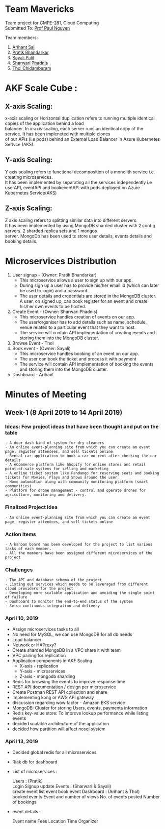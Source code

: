 # Team Mavericks
Team project for CMPE-281, Cloud Computing <br>
Submitted To: [Prof Paul Nguyen](https://github.com/paulnguyen)

Team members:
1. [Arihant Sai](https://github.com/Arihant1467)
2. [Pratik Bhandarkar](https://github.com/pratikb25)
3. [Sayali Patil](https://github.com/SayaliPatil)
4. [Sharwari Phadnis](https://github.com/sharwari09)
5. [Thol Chidambaram](https://github.com/thol)


# AKF Scale Cube  :

## X-axis Scaling: 

 x-axis scaling or Horizontal duplication refers to running multiple identical copies of the application behind a load  
 balancer. In x-axis scaling, each server runs an identical copy of the service. It has been impleneted with multiple clones  
 of our APIs (i.e pods) behind an External Load Balancer in Azure Kubernetes Serivce (AKS).<br/>
     

## Y-axis Scaling:

 Y axis scaling refers to functional decomposition of a monolith service i.e. creating microservices. <br/>
 It has been implemented by separating all the services independently i.e userAPI, eventAPI and bookeventAPI with pods 
 deployed on Azure Kubernetes Service(AKS) <br/>

## Z-axis Scaling:

 Z axis scaling refers to splitting similar data into different servers.<br/>
 It has been implemented by using MongoDB sharded cluster with 2 config servers, 2 sharded replica sets and 1 mongos   
 server. MongoDb has been used to store user details, events details and booking details. <br/>


# Microservices Distribution
1. User signup - (Owner: Pratik Bhandarkar)<br/>
   - This microservice allows a user to sign up with our app.
   - During sign up a user has to provide his/her email id (which can later be used to login) and a password.
   - The user details and credentials are stored in the MongoDB cluster. A user, on signed up, can book register for an
     event and create his/her own events to be hosted.
2. Create Event - (Owner: Sharwari Phadnis)<br>
   - This microservice handles creation of events on our app. 
   - The user/organiser has to add details such as name, schedule, venue related to a particular 
     event that they want to host. 
   - The service will contain API implementation of creating events and storing them into the MongoDB cluster.
3. Browse Event - Thol
4. Book event - (Owner: Sayali)<br>
   - This microservice handles booking of an event on our app.
   - The user can book the ticket and process it with payment
   - The service will contain API implementation of booking the events and storing them into the MongoDB cluster.
5. Dashboard - Arihant

# Minutes of Meeting
## Week-1 (8 April 2019 to 14 April 2019)
### Ideas: Few project ideas that have been thought and put on the table
    - A door dash kind of system for dry cleaners 
    - An online event-planning site from which you can create an event page, register attendees, and sell tickets online
    - Rental car application to book a car on rent after checking the car details
    - A eCommerce platform like Shopify for online stores and retail point-of-sale systems for selling and marketing
    - A online ticket system like Fandango for reserving seats and booking tickets for Movies, Plays and Shows around the user
    - Home automation along with community monitoring platform (smart communities)
    - Platform for drone management - control and operate drones for agriculture, monitoring and delivery.

### Finalized Project Idea
    - An online event-planning site from which you can create an event page, register attendees, and sell tickets online

### Action Items
    - A kanban board has been developed for the project to list various tasks of each member.
    - All the members have been assigned different microservices of the project

### Challenges
    - The API and database schema of the project
    - Listing out services which needs to be leveraged from different cloud providers for the project
    - Developing more scalable application and avoiding the single point of failure
    - Dashboard to monitor the end-to-end status of the system
    - Setup continuous integration and delivery

### April 10, 2019
 - Assign microservices tasks to all
 - No need for MySQL, we can use MongoDB for all db needs
 - Load balancer
 - Network or HAProxy?
 - Create sharded MongoDB in a VPC share it with team
 - VPC pairing for replication
 - Application components in AKF Scaling
     - X-axis - replication
     - Y-axis - microservices
     - Z-axis - mongodb sharding
 - Redis for browsing the events to improve response time
 - REST API documentation / design per microservice
 - Create Postman REST API collection and share
 - Implementing kong or AWS API gateway
 - discussion regarding wow factor - Amazon EKS service
 - MongoDB: Cluster for storing Users, events, payments information
 - Redis key-value store: To improve lookup performance while listing events
 - decided scalable architecture of the application
 - decided how partition will affect nosql system

### April 13, 2019

- Decided global redis for all microservices
- Riak db for dashboard
- List of microservices :

   Users : 	(Pratik) <br/>
      Login
      Signup
      update
   Events :    (Sharwari & Sayali)<br/>
       create event 
       list event
       book event
   Dashboard :  (Arihant & Thol)<br/>
      booked events
      Event and number of views
      No. of events posted
      Number of bookings

- event details :

   Event name 
   Fees
   Location
   Time
   Organizer

